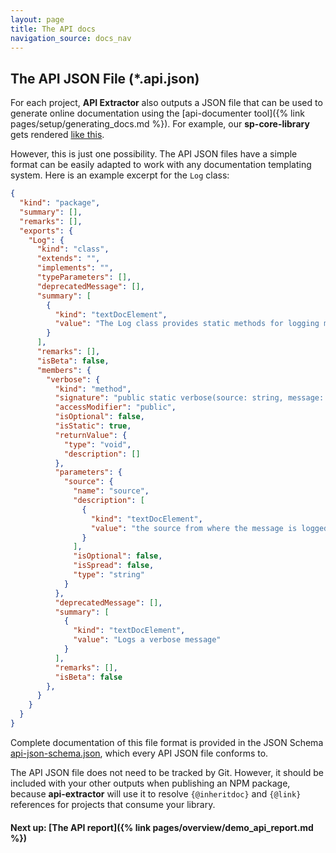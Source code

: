 ```yaml
---
layout: page
title: The API docs
navigation_source: docs_nav
---
```



## The API JSON File (*.api.json)

For each project, **API Extractor** also outputs a JSON file that can be used to generate online documentation using the [api-documenter tool]({% link pages/setup/generating_docs.md %}).  For example, our **sp-core-library** gets rendered [like this](https://docs.microsoft.com/en-us/javascript/api/sp-core-library).

However, this is just one possibility.  The API JSON files have a simple format can be easily adapted to work with any documentation templating system.  Here is an example excerpt for the `Log` class:

```json
{
  "kind": "package",
  "summary": [],
  "remarks": [],
  "exports": {
    "Log": {
      "kind": "class",
      "extends": "",
      "implements": "",
      "typeParameters": [],
      "deprecatedMessage": [],
      "summary": [
        {
          "kind": "textDocElement",
          "value": "The Log class provides static methods for logging messages at different levels (verbose, info, warning, error) and with context information. Context information helps identify which component generated the messages and makes the messages useful and filterable."
        }
      ],
      "remarks": [],
      "isBeta": false,
      "members": {
        "verbose": {
          "kind": "method",
          "signature": "public static verbose(source: string, message: string, scope?: ServiceScope): void;",
          "accessModifier": "public",
          "isOptional": false,
          "isStatic": true,
          "returnValue": {
            "type": "void",
            "description": []
          },
          "parameters": {
            "source": {
              "name": "source",
              "description": [
                {
                  "kind": "textDocElement",
                  "value": "the source from where the message is logged, e.g., the class name. The source provides context information for the logged message. If the source's length is more than 20, only the first 20 characters are kept."
                }
              ],
              "isOptional": false,
              "isSpread": false,
              "type": "string"
            }
          },
          "deprecatedMessage": [],
          "summary": [
            {
              "kind": "textDocElement",
              "value": "Logs a verbose message"
            }
          ],
          "remarks": [],
          "isBeta": false
        },
      }
    }
  }
}
```

Complete documentation of this file format is provided in the JSON Schema [api-json-schema.json](https://raw.githubusercontent.com/Microsoft/web-build-tools/master/apps/api-extractor/src/api/api-json.schema.json), which every API JSON file conforms to.

The API JSON file does not need to be tracked by Git.  However, it should be included with your other outputs when publishing an NPM package, because **api-extractor** will use it to resolve `{@inheritdoc}` and `{@link}` references for projects that consume your library.

#### Next up: [The API report]({% link pages/overview/demo_api_report.md %})
